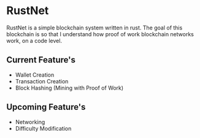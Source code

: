 # RustNet
RustNet is a simple blockchain system written in rust. The goal of this blockchain is so that I understand how proof of work blockchain networks work, on a code level.

## Current Feature's
- Wallet Creation
- Transaction Creation
- Block Hashing (Mining with Proof of Work)

## Upcoming Feature's
- Networking
- Difficulty Modification